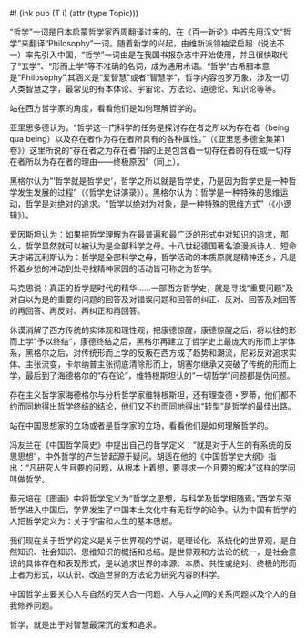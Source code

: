 #! (ink pub (T i) (attr (type Topic)))



“哲学”一词是日本启蒙哲学家西周翻译过来的，在《百一新论》中首先用汉文“哲学”来翻译“Philosophy”一词。随着新学的兴起，由维新派领袖梁启超（说法不一）率先引入中国，“哲学”一词由是在我国书报杂志中开始使用，并且很快取代了“玄学”、“形而上学”等不准确的名词，成为通用术语。“哲学”古希腊本意是“Philosophy”,其涵义是“爱智慧”或者“智慧学”，哲学内容包罗万象，涉及一切人类智慧之学，最常见的有本体论、宇宙论、方法论、道德论、知识论等等。

站在西方哲学家的角度，看看他们是如何理解哲学的。

亚里思多德认为，“哲学这一门科学的任务是探讨存在者之所以为存在者（being qua being）以及存在者作为存在者所具有的各种属性。”（《亚里思多德全集第1卷》）这里所说的“存在者之为存在者”指的正是包含着一切存在者的存在或一切存在者所以为存在者的理由——终极原因”（同上）。

黑格尔认为“‘哲学就是哲学史’，哲学之所以就是哲学史，乃是因为哲学史是一种哲学发生发展的过程”（《哲学史讲演录》）。黑格尔认为：哲学是一种特殊的思维运动，哲学是对绝对的追求。“哲学以绝对为对象，是一种特殊的思维方式”（《小逻辑》）。

爱因斯坦认为：如果把哲学理解为在最普遍和最广泛的形式中对知识的追求，那么，哲学显然就可以被认为是全部科学之母。十八世纪德国著名浪漫派诗人、短命天才诺瓦利斯认为：哲学是全部科学之母，哲学活动的本质原就是精神还乡，凡是怀着乡愁的冲动到处寻找精神家园的活动皆可称之为哲学。

马克思说：真正的哲学是时代的精华……一部西方哲学史，就是寻找“重要问题”及对自以为是的重要的问题的回答及对错误问题和回答的纠正、反对、回答及对回答的再回答、再反对、再纠正和再回答。

休谟消解了西方传统的实体观和理性观，把康德惊醒，康德惊醒之后，将以往的形而上学“予以终结”，康德终结之后，黑格尔再建立了哲学史上最庞大的形而上学体系，黑格尔之后，对传统形而上学的反叛在西方成了趋势和潮流，尼彩反对追求实体、主张流变，卡尔纳普主张彻底清除形而上，胡塞尔继承又突破了传统的形而上学，最后到了海德格尔的“存在论”，维特根斯坦认的“一切哲学”问题都是伪问题。

存在主义哲学家海德格尔与分析哲学家维特根斯坦，还有理查德・罗蒂，他们都不约而同地得出哲学终结的结论，他们又不约而同地得出“转型”是哲学的最佳出路。

站在中国思想家的立场或者是哲学家的立场，看看他们是如何理解哲学的。

冯友兰在《中国哲学简史》中提出自己的哲学定义：“就是对于人生的有系统的反思思想”，中外哲学的产生皆起源于疑问。胡适在他的《中国哲学史大纲》指出：“凡研究人生且要的问题，从根本上着想，要寻求一个且要的解决”这样的学问叫做哲学。

蔡元培在《图画》中将哲学定义为“哲学之思想，与科学及哲学相随焉。”西学东渐哲学进入中国后，学界发生了中国本土文化中有无哲学的论争。认为中国有哲学的人把哲学定义为：关于宇宙和人生的基本思想。

我们现在关于哲学的定义是关于世界观的学说，是理论化、系统化的世界观，是自然知识、社会知识、思维知识的概括和总结。是世界观和方法论的统一，是社会意识的具体存在和表现形式，是以追求世界的本源、本质、共性或绝对、终极的形而上者为形式，以认识、改造世界的方法论为研究内容的科学。

中国哲学主要关心人与自然的天人合一问题、人与人之间的关系问题以及个人的自我修养问题。

哲学，就是出于对智慧最深沉的爱和追求。